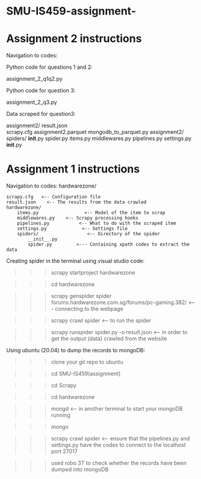 # SMU-IS459-assignment-
# Assignment 2 instructions

Navigation to codes:


Python code for questions 1 and 2:

assignment_2_q1q2.py


Python code for question 3:

assignment_2_q3.py


Data scraped for question3:

assignment2/
		result.json   
		scrapy.cfg
		assignment2.parquet
		mongodb_to_parquet.py
        assignment2/
			spiders/
				__init__.py
				spider.py
			items.py
			middlewares.py
			pipelines.py
			settings.py
			__init__.py



# Assignment 1 instructions

Navigation to codes:
hardwarezone/

    scrapy.cfg   <-- Configuration file
    result.json    <-- The results from the data crawled
    hardwarezone/
        items.py                 <-- Model of the item to scrap
        middlewares.py    <-- Scrapy processing hooks
        pipelines.py           <-- What to do with the scraped item
        settings.py             <-- Settings file
        spiders/                  <-- Directory of the spider
            __init__.py
            spider.py         <--- Containing xpath codes to extract the data

Creating spider in the terminal using visual studio code:

>>> scrapy startproject hardwarezone

>>> cd  hardwarezone

>>> scrapy genspider spider forums.hardwarezone.com.sg/forums/pc-gaming.382/        <--- connecting to the webpage

>>> scrapy crawl spider           <-- to run the spider

>>> scrapy runspider spider.py -o result.json       <-- in order to get the output (data) crawled from the website        

Using ubuntu (20.04) to dump the records to mongoDB:

>>> clone your git repo to ubuntu

>>> cd SMU-IS459(assignment)

>>> cd Scrapy

>>> cd hardwarezone

>>> mongd       <-- in another terminal to start your mongoDB running

>>> mongo

>>> scrapy crawl spider                <-- ensure that the pipelines.py and settings.py have the codes to connect to the localhost
                                         port 27017

>>> used robo 3T to check whether the records have been dumped into mongoDB
